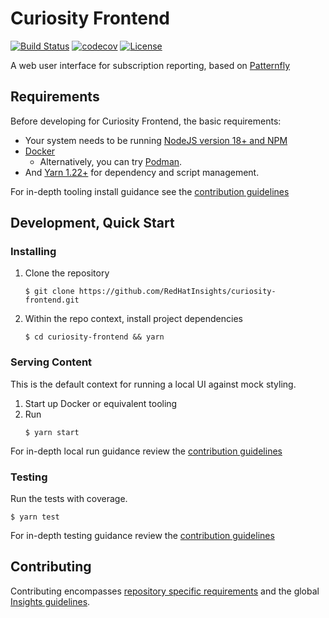 # Curiosity Frontend
[![Build Status](https://app.travis-ci.com/RedHatInsights/curiosity-frontend.svg?branch=main)](https://app.travis-ci.com/RedHatInsights/curiosity-frontend)
[![codecov](https://codecov.io/gh/RedHatInsights/curiosity-frontend/branch/main/graph/badge.svg)](https://codecov.io/gh/RedHatInsights/curiosity-frontend)
[![License](https://img.shields.io/github/license/RedHatInsights/curiosity-frontend.svg)](https://github.com/RedHatInsights/curiosity-frontend/blob/main/LICENSE)

A web user interface for subscription reporting, based on [Patternfly](https://www.patternfly.org/)

## Requirements
Before developing for Curiosity Frontend, the basic requirements:
 * Your system needs to be running [NodeJS version 18+ and NPM](https://nodejs.org/)
 * [Docker](https://docs.docker.com/engine/install/)
   * Alternatively, you can try [Podman](https://github.com/containers/podman).
 * And [Yarn 1.22+](https://yarnpkg.com) for dependency and script management.

For in-depth tooling install guidance see the [contribution guidelines](./CONTRIBUTING.md#Install)

## Development, Quick Start

### Installing
  1. Clone the repository
     ```
     $ git clone https://github.com/RedHatInsights/curiosity-frontend.git
     ```

  1. Within the repo context, install project dependencies
     ```
     $ cd curiosity-frontend && yarn
     ```

### Serving Content
This is the default context for running a local UI against mock styling.

  1. Start up Docker or equivalent tooling
  2. Run
     ```
     $ yarn start
     ```

For in-depth local run guidance review the [contribution guidelines](./CONTRIBUTING.md#Serving%20Content) 

### Testing
Run the tests with coverage.

  ```
  $ yarn test
  ```

For in-depth testing guidance review the [contribution guidelines](./CONTRIBUTING.md#Testing) 

## Contributing
Contributing encompasses [repository specific requirements](./CONTRIBUTING.md) and the global [Insights guidelines](https://console.redhat.com/docs/storybook?path=/story/welcome--getting-started).
